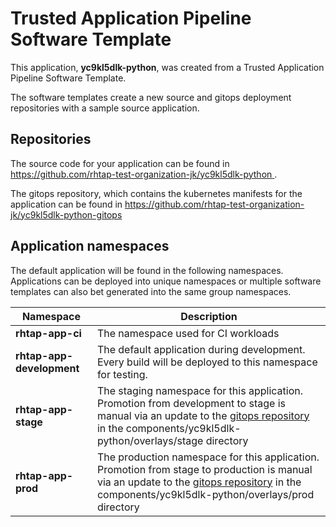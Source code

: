 # Trusted Application Pipeline Software Template

This application, **yc9kl5dlk-python**, was created from a Trusted Application Pipeline Software Template.

The software templates create a new source and gitops deployment repositories with a sample source application. 

## Repositories

The source code for your application can be found in [https://github.com/rhtap-test-organization-jk/yc9kl5dlk-python ](https://github.com/rhtap-test-organization-jk/yc9kl5dlk-python ).
 
The gitops repository, which contains the kubernetes manifests for the application can be found in 
[https://github.com/rhtap-test-organization-jk/yc9kl5dlk-python-gitops ](https://github.com/rhtap-test-organization-jk/yc9kl5dlk-python-gitops ) 

## Application namespaces 

The default application will be found in the following namespaces. Applications can be deployed into unique namespaces or multiple software templates can also bet generated into the same group namespaces.  

|  Namespace   |  Description   |  
| -------- | -------- |
| **rhtap-app-ci** | The namespace used for CI workloads |
| **rhtap-app-development** | The default application during development. Every build will be deployed to this namespace for testing. |
| **rhtap-app-stage** | The staging namespace for this application. Promotion from development to stage is manual via an update to the [gitops repository](https://github.com/rhtap-test-organization-jk/yc9kl5dlk-python-gitops ) in the components/yc9kl5dlk-python/overlays/stage directory |
| **rhtap-app-prod** | The production namespace for this application. Promotion from stage to production is manual via an update to the [gitops repository](https://github.com/rhtap-test-organization-jk/yc9kl5dlk-python-gitops ) in the components/yc9kl5dlk-python/overlays/prod directory |